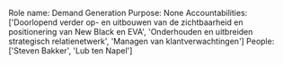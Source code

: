 Role name: Demand Generation 
Purpose: None 
Accountabilities: ['Doorlopend verder op- en uitbouwen van de zichtbaarheid en positionering van New Black en EVA', 'Onderhouden en uitbreiden strategisch relatienetwerk', 'Managen van klantverwachtingen'] 
People: ['Steven Bakker', 'Lub ten Napel']